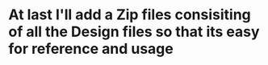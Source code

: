 # At last I'll add a Zip files consisiting of all the Design files so that its easy for reference and usage 
